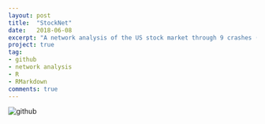 ```yaml
---
layout: post
title:  "StockNet"
date:   2018-06-08
excerpt: "A network analysis of the US stock market through 9 crashes (1992-2017)."
project: true
tag:
- github
- network analysis
- R
- RMarkdown
comments: true
---
```


![github](https://nickwisniewski.com/StockNet)
